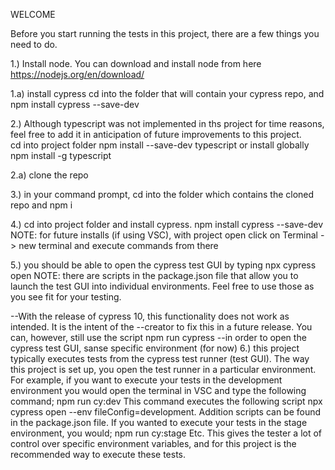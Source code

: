 WELCOME

Before you start running the tests in this project, there are a few things you need to do. 

1.) Install node. 
    You can download and install node from here https://nodejs.org/en/download/

1.a) install cypress
    cd into the folder that will contain your cypress repo, and npm install cypress --save-dev

2.) Although typescript was not implemented in ths project for time reasons, feel free to add it in anticipation of future improvements to this project.  
    cd into project folder
    npm install --save-dev typescript
    or install globally
    npm install -g typescript

2.a) clone the repo 

3.) in your command prompt, cd into the folder which contains the cloned repo and 
    npm i

4.) cd into project folder and install cypress. 
    npm install cypress --save-dev
NOTE: for future installs (if using VSC), with project open click on Terminal -> new terminal and execute commands from there

5.) you should be able to open the cypress test GUI by typing npx cypress open
    NOTE: there are scripts in the package.json file that allow you to launch the test GUI into individual environments. Feel free to use those as you see fit for your testing. 

--With the release of cypress 10, this functionality does not work as intended. It is the intent of the
--creator to fix this in a future release. You can, however, still use the script npm run cypress
--in order to open the cypress test GUI, sanse specific environment (for now)
6.) this project typically executes tests from the cypress test runner (test GUI). The way this project is set up, you open the test runner in a particular environment. For example, if you want to execute your tests in the development environment you would open the terminal in VSC and type the following command;
    npm run cy:dev
This command executes the following script npx cypress open --env fileConfig=development. Addition scripts can be found in the 
package.json file. 
If you wanted to execute your tests in the stage environment, you would;
    npm run cy:stage
Etc. This gives the tester a lot of control over specific environment variables, and for this project is the recommended way to execute these tests. 


